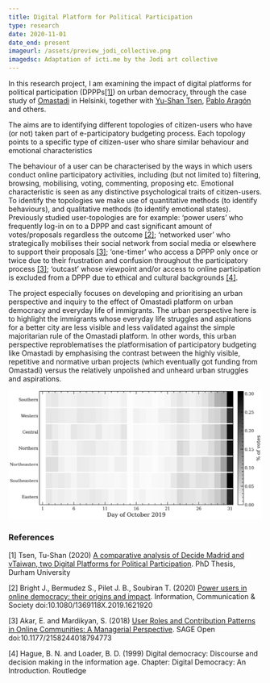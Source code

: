 ```yaml
---
title: Digital Platform for Political Participation
type: research
date: 2020-11-01
date_end: present
imageurl: /assets/preview_jodi_collective.png
imagedsc: Adaptation of icti.me by the Jodi art collective
---
```


In this research project, I am examining the impact of digital platforms for political participation (DPPPs[[1]](#1)) on urban democracy, through the case study of [Omastadi](https://omastadi.hel.fi/) in Helsinki, together with [Yu-Shan Tsen](https://researchportal.helsinki.fi/en/persons/yu-shan-tseng), [Pablo Aragón](https://elaragon.net/) and others. 

The aims are to identifying different topologies of citizen-users who have (or not) taken part of e-participatory budgeting process. Each topology points to a specific type of citizen-user who share similar behaviour and emotional characteristics

The behaviour of a user can be characterised by the ways in which users conduct online participatory activities, including (but not limited to) filtering, browsing, mobilising, voting, commenting, proposing etc. Emotional characteristic is seen as any distinctive psychological traits of citizen-users. To identify the topologies we make use of quantitative methods (to identify behaviours), and qualitative methods (to identify emotional states).
Previously studied user-topologies are for example: ‘power users’ who frequently log-in on to a DPPP and cast significant amount of votes/proposals regardless the outcome [[2]](#2); ‘networked user’ who strategically mobilises their social network from social media or elsewhere to support their proposals [[3]](#3); ‘one-timer’ who access a DPPP only once or twice due to their frustration and confusion throughout the participatory process [[3]](#3); ‘outcast’ whose viewpoint and/or access to online participation is excluded from a DPPP due to ethical and cultural backgrounds [[4]](#4).

The project especially focuses on developing and prioritising an urban perspective and inquiry to the effect of Omastadi platform on urban democracy and everyday life of immigrants. The urban perspective here is to highlight the immigrants whose everyday life struggles and aspirations for a better city are less visible and less validated against the simple majoritarian rule of the Omastadi platform. In other words, this urban perspective reproblematises the platformisation of participatory budgeting like Omastadi by emphasising the contrast between the highly visible, repetitive and normative urban projects (which eventually got funding from Omastadi) versus the relatively unpolished and unheard urban struggles and aspirations. 

![Voting Space-Time](/assets/voting_spacetime.png?raw=true)

### References
<a id="1">[1]</a>
Tsen, Tu-Shan (2020)
[A comparative analysis of Decide Madrid and vTaiwan, two Digital Platforms for Political Participation](http://etheses.dur.ac.uk/13703/1/Yushan-final-thesis-revised).
PhD Thesis, Durham University

<a id="2">[2]</a>
Bright J., Bermudez S., Pilet J. B., Soubiran T. (2020)
[Power users in online democracy: their origins and impact](https://www.tandfonline.com/doi/full/10.1080/1369118X.2019.1621920).
Information, Communication & Society
doi:10.1080/1369118X.2019.1621920

<a id="3">[3]</a>
Akar, E. and Mardikyan, S. (2018)
[User Roles and Contribution Patterns in Online Communities: A Managerial Perspective](https://journals.sagepub.com/doi/full/10.1177/2158244018794773).
SAGE Open
doi:10.1177/2158244018794773

<a id="4">[4]</a>
Hague, B. N. and Loader, B. D. (1999)
Digital democracy: Discourse and decision making in the information age.
Chapter: Digital Democracy: An Introduction.
Routledge
